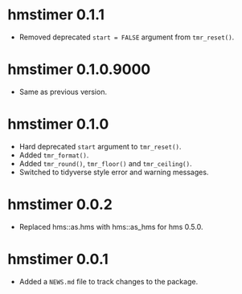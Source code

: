 <!-- NEWS.md is maintained by https://cynkra.github.io/fledge, do not edit -->

# hmstimer 0.1.1

- Removed deprecated `start = FALSE` argument from `tmr_reset()`.


# hmstimer 0.1.0.9000

- Same as previous version.


# hmstimer 0.1.0

- Hard deprecated `start` argument to `tmr_reset()`.
- Added `tmr_format()`.
- Added `tmr_round()`, `tmr_floor()` and `tmr_ceiling()`.
- Switched to tidyverse style error and warning messages.

# hmstimer 0.0.2

- Replaced hms::as.hms with hms::as_hms for hms 0.5.0.

# hmstimer 0.0.1

- Added a `NEWS.md` file to track changes to the package.
